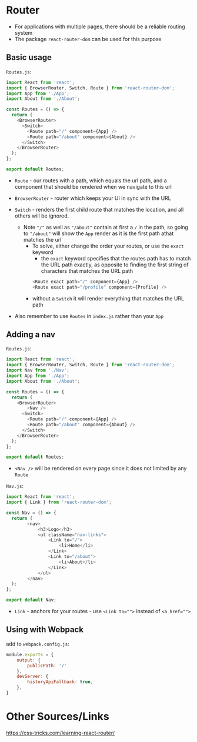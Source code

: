 # Router

- For applications with multiple pages, there should be a reliable routing system
- The package `react-router-dom` can be used for this purpose

## Basic usage

`Routes.js`:
```js
import React from 'react';
import { BrowserRouter, Switch, Route } from 'react-router-dom';
import App from './App';
import About from './About';

const Routes = () => {
  return (
    <BrowserRouter>
      <Switch>
        <Route path="/" component={App} />
        <Route path="/about" component={About} />
      </Switch>
    </BrowserRouter>
  );
};

export default Routes;
```

- `Route` - our routes with a path, which equals the url path, and a component that should be rendered when we navigate to this url
- `BrowserRouter` - router which keeps your UI in sync with the URL
- `Switch` - renders the first child route that matches the location, and all others will be ignored.
	- Note `"/"` as well as `"/about"` contain at first a `/` in the path, so going to `"/about"` will show the `App` render as it is the first path athat matches the url
		- To solve, either change the order your routes, or use the `exact` keyword
			- the `exact` keyword specifies that the routes path has to match the URL path exactly, as opposite to finding the first string of characters that matches the URL path
			```js
			<Route exact path="/" component={App} />
			<Route exact path="/profile" component={Profile} />
			```
		- without a `Switch` it will render everything that matches the URL path

- Also remember to use `Routes` in `index.js` rather than your `App`

## Adding a nav

`Routes.js`:
```js
import React from 'react';
import { BrowserRouter, Switch, Route } from 'react-router-dom';
import Nav from './Nav';
import App from './App';
import About from './About';

const Routes = () => {
  return (
    <BrowserRouter>
	 	<Nav />
      <Switch>
        <Route path="/" component={App} />
        <Route path="/about" component={About} />
      </Switch>
    </BrowserRouter>
  );
};

export default Routes;
```

- `<Nav />` will be rendered on every page since it does not limited by any `Route`

`Nav.js`:

```js
import React from 'react';
import { Link } from 'react-router-dom';

const Nav = () => {
  return (
		<nav>
			<h3>Logo</h3>
			<ul className="nav-links">
				<Link to="/">
					<li>Home</li>
				</Link>
				<Link to="/about">
					<li>About</li>
				</Link>
			</ul>
		</nav>
  );
};

export default Nav;
```

- `Link` - anchors for your routes - use `<Link to="">` instead of `<a href="">`


## Using with Webpack

add to `webpack.config.js`:
```js
module.exports = {
	output: {
		publicPath: '/'
	},
	devServer: {
		historyApiFallback: true,
	},
}
```
# Other Sources/Links

https://css-tricks.com/learning-react-router/